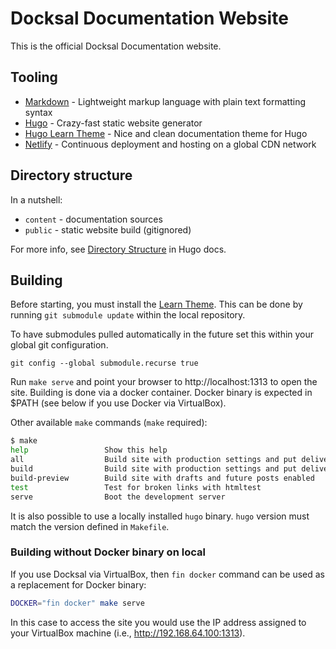 # Docksal Documentation Website

This is the official Docksal Documentation website.

## Tooling

- [Markdown](https://commonmark.org/) - Lightweight markup language with plain text formatting syntax
- [Hugo](https://gohugo.io/) - Crazy-fast static website generator
- [Hugo Learn Theme](https://github.com/matcornic/hugo-theme-learn/) - Nice and clean documentation theme for Hugo
- [Netlify](https://www.netlify.com) - Continuous deployment and hosting on a global CDN network

## Directory structure

In a nutshell:

- `content` - documentation sources
- `public` - static website build (gitignored)

For more info, see [Directory Structure](https://gohugo.io/getting-started/directory-structure/) in Hugo docs.

## Building

Before starting, you must install the [Learn Theme](https://github.com/docksal/hugo-theme-learn). This can be done by running `git submodule update` within the local repository.

To have submodules pulled automatically in the future set this within your global git configuration.

```
git config --global submodule.recurse true
```

Run `make serve` and point your browser to http://localhost:1313 to open the site. Building is done via a docker container. Docker binary is expected in $PATH (see below if you use Docker via VirtualBox).

Other available `make` commands (`make` required):

```bash
$ make
help                 Show this help
all                  Build site with production settings and put deliverables in ./public
build                Build site with production settings and put deliverables in ./public
build-preview        Build site with drafts and future posts enabled
test                 Test for broken links with htmltest
serve                Boot the development server
```

It is also possible to use a locally installed `hugo` binary. `hugo` version must match the version defined in `Makefile`.

### Building without Docker binary on local

If you use Docksal via VirtualBox, then `fin docker` command can be used as a replacement for Docker binary:

```bash
DOCKER="fin docker" make serve
```

In this case to access the site you would use the IP address assigned to your VirtualBox machine (i.e., http://192.168.64.100:1313).
